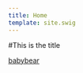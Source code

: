 ```yaml
---
title: Home
template: site.swig
---
```

#This is the title

[babybear](/pappa-bear/momma-bear/baby-bear/) 